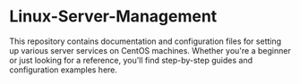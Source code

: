 # Linux-Server-Management
This repository contains documentation and configuration files for setting up various server services on CentOS machines. Whether you're a beginner or just looking for a reference, you'll find step-by-step guides and configuration examples here.
